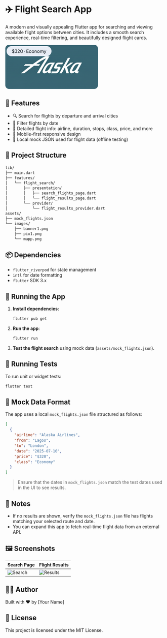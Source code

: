 # ✈️ Flight Search App

A modern and visually appealing Flutter app for searching and viewing available flight options between cities. It includes a smooth search experience, real-time filtering, and beautifully designed flight cards.

![Banner](assets/images/banner1.png)

## 🚀 Features

- 🔍 Search for flights by departure and arrival cities
- 📅 Filter flights by date
- 🧾 Detailed flight info: airline, duration, stops, class, price, and more
- 📱 Mobile-first responsive design
- 💾 Local mock JSON used for flight data (offline testing)

## 📂 Project Structure

```
lib/
├── main.dart
├── features/
│   └── flight_search/
│       ├── presentation/
│       │   ├── search_flights_page.dart
│       │   └── flight_results_page.dart
│       └── provider/
│           └── flight_results_provider.dart
assets/
├── mock_flights.json
└── images/
    ├── banner1.png
    ├── pix1.png
    └── mapp.png
```

## 📦 Dependencies

- `flutter_riverpod` for state management
- `intl` for date formatting
- `flutter` SDK 3.x

## 🧪 Running the App

1. **Install dependencies**:
   ```bash
   flutter pub get
   ```

2. **Run the app**:
   ```bash
   flutter run
   ```

3. **Test the flight search** using mock data (`assets/mock_flights.json`).

## 🧪 Running Tests

To run unit or widget tests:
```bash
flutter test
```

## 📝 Mock Data Format

The app uses a local `mock_flights.json` file structured as follows:

```json
[
  {
    "airline": "Alaska Airlines",
    "from": "Lagos",
    "to": "London",
    "date": "2025-07-10",
    "price": "$320",
    "class": "Economy"
  }
]
```

> Ensure that the dates in `mock_flights.json` match the test dates used in the UI to see results.

## 🧠 Notes

- If no results are shown, verify the `mock_flights.json` file has flights matching your selected route and date.
- You can expand this app to fetch real-time flight data from an external API.

## 🖼 Screenshots

| Search Page | Flight Results |
|-------------|----------------|
| ![Search](assets/images/search_ui.png) | ![Results](assets/images/results_ui.png) |

## 👨‍💻 Author

Built with ❤️ by [Your Name]

## 📄 License

This project is licensed under the MIT License.
